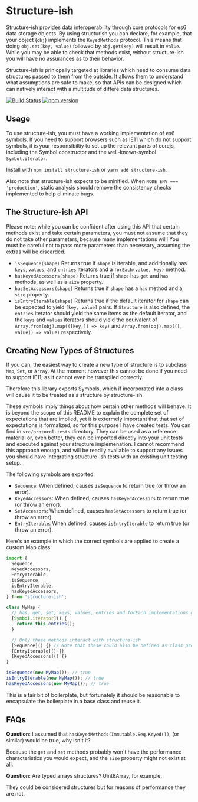 # Structure-ish

Structure-ish provides data interoperability through core protocols for es6 data storage objects. By using structurish you can declare, for example, that your object (`obj`) implements the `KeyedMethods` protocol. This means that doing `obj.set(key, value)` followed by `obj.get(key)` will result in `value`. While you may be able to check that methods exist, without structure-ish you will have no assurances as to their behavior.

Structure-ish is prinicpally targeted at libraries which need to consume data structures passed to them from the outside. It allows them to understand what assumptions are safe to make, so that APIs can be designed which can natively interact with a multitude of differe data structures.

[![Build Status](https://travis-ci.org/conartist6/structure-ish.svg?branch=master)](https://travis-ci.org/conartist6/structure-ish)
[![npm version](https://img.shields.io/npm/v/structure-ish.svg)](https://www.npmjs.com/package/structure-ish)

## Usage

To use structure-ish, you must have a working implementation of es6 symbols. If you need to support browsers such as IE11 which do not support symbols, it is your responsibiltiy to set up the relevant parts of corejs, including the Symbol constructor and the well-known-symbol `Symbol.iterator`.

Install with `npm install structure-ish` or `yarn add structure-ish`.

Also note that structure-ish expects to be minified. When `NODE_ENV === 'production'`, static analysis should remove the consistency checks implemented to help eliminate bugs.

## The Structure-ish API

Please note: while you can be confident after using this API that certain methods exist and take certain parameters, you must not assume that they do not take other parameters, because many implementations will! You must be careful not to pass more parameters than necessary, assuming the extras will be discarded.

- `isSequence(shape)` Returns true if `shape` is iterable, and additionally has `keys`, `values`, and `entries` iterators and a `forEach(value, key)` method.
- `hasKeyedAccessors(shape)` Returns true if `shape` has `get` and `has` methods, as well as a `size` property.
- `hasSetAccessors(shape)` Returns true if `shape` has a `has` method and a `size` property.
- `isEntryIterable(shape)` Returns true if the default iterator for `shape` can be expected to yield `[key, value]` pairs. If `Structure` is also defined, the `entries` iterator should yield the same items as the default iterator, and the `keys` and `values` iterators should yield the equivalent of `Array.from(obj).map(([key,]) => key)` and `Array.from(obj).map(([, value]) => value)` respectively.

## Creating New Types of Structures

If you can, the easiest way to create a new type of structure is to subclass `Map`, `Set`, or `Array`. At the moment however this cannot be done if you need to support IE11, as it cannot even be transpiled correctly.

Therefore this library exports Symbols, which if incorporated into a class will cause it to be treated as a structure by structure-ish.

These symbols imply things about how certain other methods will behave. It is beyond the scope of this README to explain the complete set of expectations that are implied, yet it is extermely important that that set of expectations is formalized, so for this purpose I have created tests. You can find in `src/protocol-tests` directory. They can be used as a reference material or, even better, they can be imported directly into your unit tests and executed against your structure implemenation. I cannot recommend this approach enough, and will be readily available to support any issues you should have integrating structure-ish tests with an existing unit testing setup.

The following symbols are exported:

- `Sequence`: When defined, causes `isSequence` to return true (or throw an error).
- `KeyedAccessors`: When defined, causes `hasKeyedAccessors` to return true (or throw an error).
- `SetAccessors`: When defined, causes `hasSetAccessors` to return true (or throw an error).
- `EntryIterable`: When defined, causes `isEntryIterable` to return true (or throw an error).

Here's an example in which the correct symbols are applied to create a custom Map class:

```js
import {
  Sequence,
  KeyedAccessors,
  EntryIterable,
  isSequence,
  isEntryIterable,
  hasKeyedAccessors,
} from 'structure-ish';

class MyMap {
  // has, get, set, keys, values, entries and forEach implementations go here
  [Symbol.iterator]() {
    return this.entries();
  }

  // Only these methods interact with structure-ish
  [Sequence]() {} // Note that these could also be defined as class properties
  [EntryIterable]() {}
  [KeyedAccessors]() {}
}

isSequence(new MyMap()); // true
isEntryIterable(new MyMap()); // true
hasKeyedAccessors(new MyMap()); // true
```

This is a fair bit of boilerplate, but fortunately it should be reasonable to encapsulate the
boilerplate in a base class and reuse it.

## FAQs

**Question**: I assumed that `hasKeyedMethods(Immutable.Seq.Keyed())`, (or similar) would be true, why isn't it?

Because the `get` and `set` methods probably won't have the performance characteristics you would expect, and the `size` property might not exist at all.

**Question**: Are typed arrays structures? Uint8Array, for example.

They could be considered structures but for reasons of performance they are not.
